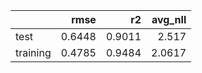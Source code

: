 |          |   rmse |     r2 |   avg_nll |
|:---------|-------:|-------:|----------:|
| test     | 0.6448 | 0.9011 |    2.517  |
| training | 0.4785 | 0.9484 |    2.0617 |